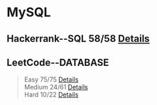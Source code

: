 
# MySQL
## Hackerrank--SQL 58/58 [Details](https://github.com/chongchong6/SQL/tree/master/HackerRank_SQL)
## LeetCode--DATABASE 
> Easy 75/75 [Details](https://github.com/chongchong6/SQL/tree/master/LeetCode/Easy)<br>
> Medium 24/61 [Details](https://github.com/chongchong6/SQL/tree/master/LeetCode/Medium)<br>
> Hard 10/22 [Details](https://github.com/chongchong6/SQL/tree/master/LeetCode/Hard)
